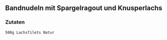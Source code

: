 Bandnudeln mit Spargelragout und Knusperlachs
---------------------------------------------

### Zutaten

```
500g Lachsfilets Natur

```
